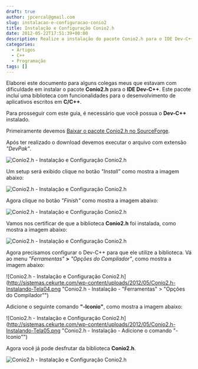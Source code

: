 ```yaml
---
draft: true
author: jpcercal@gmail.com
slug: instalacao-e-configuracao-conio2
title: Instalação e Configuração Conio2.h
date: 2012-05-22T17:51:39+00:00
description: Realize a instalação do pacote Conio2.h para o IDE Dev-C++. Este pacote adiciona funcionalidades para o desenvolvimento de aplicativos escritos em C/C++.
categories:
  - Artigos
  - C++
  - Programação
tags: []
---
```


Elaborei este documento para alguns colegas meus que estavam com dificuldade em instalar o pacote **Conio2.h** para o **IDE Dev-C++**. Este pacote incluí uma biblioteca com funcionalidades para o desenvolvimento de aplicativos escritos em **C/C++**.

Para prosseguir com este guia, é necessário que você possua o **Dev-C++** instalado.

Primeiramente devemos [Baixar o pacote Conio2.h no SourceForge](http://sourceforge.net/projects/conio/files/devpak/CONIO%202.0/conio-2.0-1mol.DevPak/download).

Após ter realizado o download devemos executar o arquivo com extensão _"DevPak"_.

![Conio2.h - Instalação e Configuração Conio2.h](http://sistemas.cekurte.com/wp-content/uploads/2012/05/Conio2.h-Arquivo.png "Conio2.h")

Um setup será exibido clique no botão _"Install"_ como mostra a imagem abaixo:

![Conio2.h - Instalação e Configuração Conio2.h](http://sistemas.cekurte.com/wp-content/uploads/2012/05/Conio2.h-Instalando-Tela01.png "Conio2.h - Instalação - Clique no botão \"Install\" (Instalar)")

Agora clique no botão _"Finish"_ como mostra a imagem abaixo:

![Conio2.h - Instalação e Configuração Conio2.h](http://sistemas.cekurte.com/wp-content/uploads/2012/05/Conio2.h-Instalando-Tela02.png "Conio2.h - Instalação - Clique no botão \"Finish\" (Finalizar)")

Vamos nos certificar de que a biblioteca **Conio2.h** foi instalada, como mostra a imagem abaixo:

![Conio2.h - Instalação e Configuração Conio2.h](http://sistemas.cekurte.com/wp-content/uploads/2012/05/Conio2.h-Instalando-Tela03.png "Conio2.h - Instalação - Verificando se a instalação foi bem sucedida")

Agora precisamos configurar o Dev-C++ para que ele utilize a biblioteca. Vá ao menu _"Ferramentas"_ **>** _"Opções do Compilador"_, como mostra a imagem abaixo:

![Conio2.h - Instalação e Configuração Conio2.h](http://sistemas.cekurte.com/wp-content/uploads/2012/05/Conio2.h-Instalando-Tela04.png "Conio2.h - Instalação - "Ferramentas" > "Opções do Compilador"")

Adicione o seguinte comando **"-lconio"**, como mostra a imagem abaixo:

![Conio2.h - Instalação e Configuração Conio2.h](http://sistemas.cekurte.com/wp-content/uploads/2012/05/Conio2.h-Instalando-Tela05.png "Conio2.h - Instalação - Adicione o comando "-lconio"")

Agora você já pode desfrutar da biblioteca **Conio2.h**.

![Conio2.h - Instalação e Configuração Conio2.h](http://sistemas.cekurte.com/wp-content/uploads/2012/05/Conio2.h-Instalando-Tela06.png "Conio2.h - Instalação - Código fonte")
